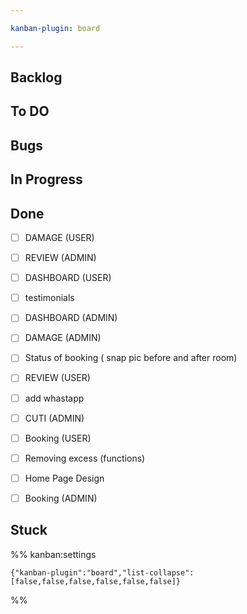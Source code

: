 ```yaml
---

kanban-plugin: board

---
```


## Backlog



## To DO



## Bugs



## In Progress



## Done

- [ ] DAMAGE (USER)
- [ ] REVIEW (ADMIN)
- [ ] DASHBOARD (USER)
- [ ] testimonials
- [ ] DASHBOARD (ADMIN)
- [ ] DAMAGE (ADMIN)
- [ ] Status of booking ( snap pic before and after room)
- [ ] REVIEW (USER)
- [ ] add whastapp
- [ ] CUTI (ADMIN)
- [ ] Booking (USER)
- [ ] Removing excess (functions)
- [ ] Home Page Design
- [ ] Booking (ADMIN)


## Stuck





%% kanban:settings
```
{"kanban-plugin":"board","list-collapse":[false,false,false,false,false,false]}
```
%%